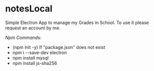 # notesLocal

Simple Electron App to manage my Grades in School.
To use it please request an account by me. 

*Npm Commands:*

- (npm init -y) If "package.json" does not exist
- npm i --save-dev electron
- npm install mysql
- npm install js-sha256
